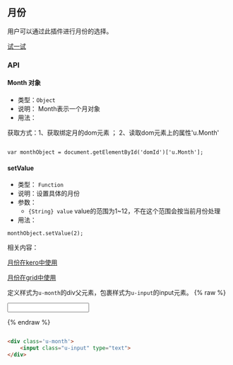 ## 月份

用户可以通过此插件进行月份的选择。


[试一试](http://tinper.org/webide/#/demos/ui/month)


### API

#### Month 对象

* 类型：`Object`
* 说明： Month表示一个月对象
* 用法：

获取方式：1、获取绑定月的dom元素 ； 2、读取dom元素上的属性'u.Month'

```

var monthObject = document.getElementById('domId')['u.Month'];

```


#### setValue
* 类型： `Function`
* 说明：设置具体的月份
* 参数：
	* `{String} value` value的范围为1~12，不在这个范围会按当前月份处理
* 用法：

```
monthObject.setValue(2);

```


相关内容：

[月份在kero中使用](http://tinper.org/dist/kero/docs/ex_month.html)    

[月份在grid中使用](http://tinper.org/webide/#/demos/grids/edit)


定义样式为`u-month`的div父元素，包裹样式为`u-input`的input元素。
{% raw %}

<div class='u-month'>
    <input class="u-input" type="text">
</div>




{% endraw %}
``` html

<div class='u-month'>
    <input class="u-input" type="text">
</div>

```


